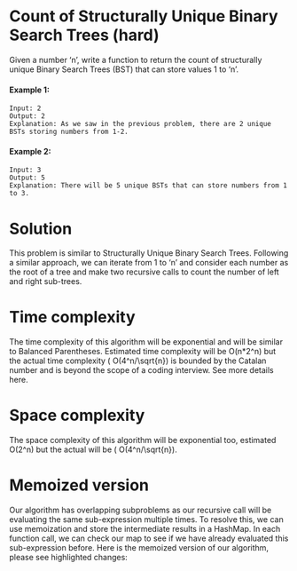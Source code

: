 # Count of Structurally Unique Binary Search Trees (hard)
Given a number ‘n’, write a function to return the count of structurally unique Binary Search Trees (BST) that can store values 1 to ‘n’.

#### Example 1:
```
Input: 2
Output: 2
Explanation: As we saw in the previous problem, there are 2 unique BSTs storing numbers from 1-2.
```
#### Example 2:
```
Input: 3
Output: 5
Explanation: There will be 5 unique BSTs that can store numbers from 1 to 3.
```

# Solution
This problem is similar to Structurally Unique Binary Search Trees. Following a similar approach, we can iterate from 1 to ‘n’ and consider each number as the root of a tree and make two recursive calls to count the number of left and right sub-trees.

# Time complexity
The time complexity of this algorithm will be exponential and will be similar to Balanced Parentheses. Estimated time complexity will be O(n*2^n) but the actual time complexity ( O(4^n/\sqrt{n}) is bounded by the Catalan number and is beyond the scope of a coding interview. See more details here.

# Space complexity
The space complexity of this algorithm will be exponential too, estimated O(2^n) but the actual will be ( O(4^n/\sqrt{n}).

# Memoized version
Our algorithm has overlapping subproblems as our recursive call will be evaluating the same sub-expression multiple times. To resolve this, we can use memoization and store the intermediate results in a HashMap. In each function call, we can check our map to see if we have already evaluated this sub-expression before. Here is the memoized version of our algorithm, please see highlighted changes:

